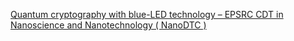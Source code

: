 [Quantum cryptography with blue-LED technology – EPSRC CDT in Nanoscience and Nanotechnology ( NanoDTC )](https://qi.tc/qi/112816)